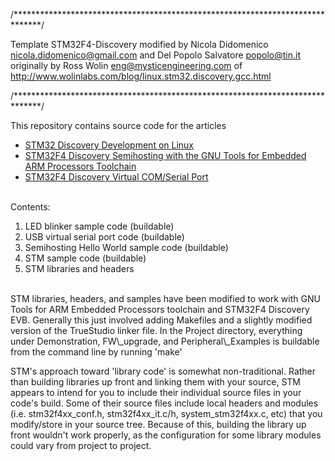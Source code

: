 /******************************************************************************/

Template STM32F4-Discovery
modified by Nicola Didomenico <nicola.didomenico@gmail.com> and Del Popolo Salvatore <popolo@tin.it>
originally by Ross Wolin <eng@mysticengineering.com> of http://www.wolinlabs.com/blog/linux.stm32.discovery.gcc.html

/******************************************************************************/


This repository contains source code for the articles
* [STM32 Discovery Development on Linux](http://www.wolinlabs.com/blog/linux.stm32.discovery.gcc.html) 
* [STM32F4 Discovery Semihosting with the GNU Tools for Embedded ARM Processors Toolchain](http://www.wolinlabs.com/blog/stm32f4.semihosting.html)
* [STM32F4 Discovery Virtual COM/Serial Port](http://www.wolinlabs.com/blog/stm32f4.virtual.com.port.html)



<br>
Contents:

1. LED blinker sample code (buildable)
2. USB virtual serial port code (buildable)
2. Semihosting Hello World sample code (buildable)
3. STM sample code (buildable)
4. STM libraries and headers


<br>
STM libraries, headers, and samples have been modified to work with GNU Tools for ARM Embedded Processors toolchain and STM32F4 Discovery EVB.   Generally this just involved adding Makefiles and a slightly modified version of the TrueStudio linker file.   In the Project directory, everything under Demonstration, FW\_upgrade, and Peripheral\_Examples is buildable from the command line by running 'make'

STM's approach toward 'library code' is somewhat non-traditional.  Rather than building libraries up front and linking them with your source, STM appears to intend for you to include their individual source files in your code's build.   Some of their source files include local headers and modules (i.e. stm32f4xx\_conf.h, stm32f4xx\_it.c/h, system\_stm32f4xx.c, etc) that you modify/store in your source tree.  Because of this, building the library up front wouldn't work properly, as the configuration for some library modules could vary from project to project.





